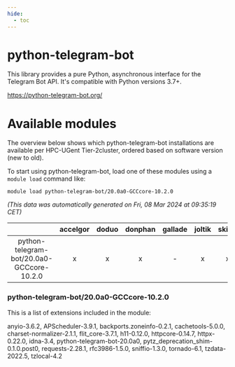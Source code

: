 ```yaml
---
hide:
  - toc
---
```


python-telegram-bot
===================


This library provides a pure Python, asynchronous interface for the Telegram Bot API. It's compatible with Python versions 3.7+.

https://python-telegram-bot.org/
# Available modules


The overview below shows which python-telegram-bot installations are available per HPC-UGent Tier-2cluster, ordered based on software version (new to old).

To start using python-telegram-bot, load one of these modules using a `module load` command like:

```shell
module load python-telegram-bot/20.0a0-GCCcore-10.2.0
```

*(This data was automatically generated on Fri, 08 Mar 2024 at 09:35:19 CET)*  

| |accelgor|doduo|donphan|gallade|joltik|skitty|
| :---: | :---: | :---: | :---: | :---: | :---: | :---: |
|python-telegram-bot/20.0a0-GCCcore-10.2.0|x|x|x|-|x|x|


### python-telegram-bot/20.0a0-GCCcore-10.2.0

This is a list of extensions included in the module:

anyio-3.6.2, APScheduler-3.9.1, backports.zoneinfo-0.2.1, cachetools-5.0.0, charset-normalizer-2.1.1, flit_core-3.7.1, h11-0.12.0, httpcore-0.14.7, httpx-0.22.0, idna-3.4, python-telegram-bot-20.0a0, pytz_deprecation_shim-0.1.0.post0, requests-2.28.1, rfc3986-1.5.0, sniffio-1.3.0, tornado-6.1, tzdata-2022.5, tzlocal-4.2